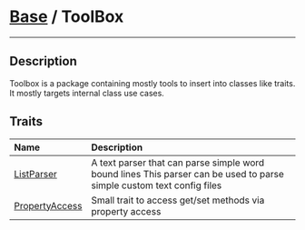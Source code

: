 # [Base](base.md) / ToolBox
____

## Description
Toolbox is a package containing mostly tools to insert into classes like traits. It mostly targets internal class use cases.

## Traits
| Name | Description |
| :--- | :---------- |
| [ListParser](toolbox-ListParser.md) | A text parser that can parse simple word bound lines  This parser can be used to parse simple custom text config files |
| [PropertyAccess](toolbox-PropertyAccess.md) | Small trait to access get/set methods via property access |
